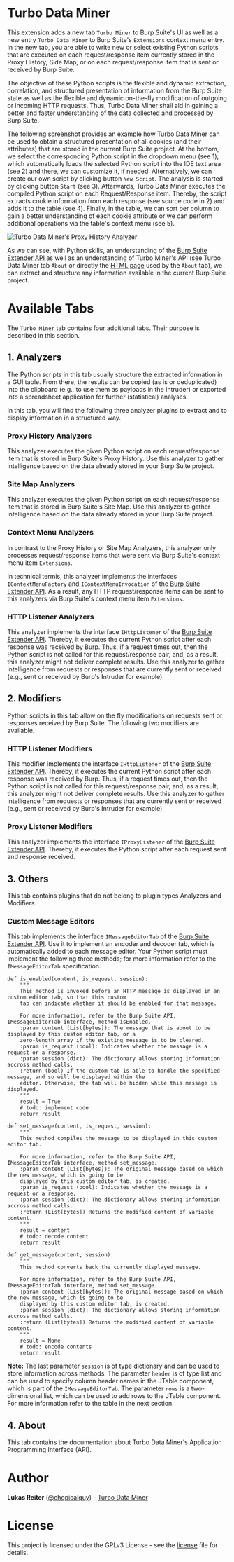 # Turbo Data Miner

This extension adds a new tab `Turbo Miner` to Burp Suite's UI as well as a new entry `Turbo Data Miner` 
to Burp Suite's `Extensions` context menu entry. In the new tab, you are able to write new or select 
existing Python scripts that are executed on each request/response item currently stored in the Proxy History, Side 
Map, or on each request/response item that is sent or received by Burp Suite.
  
The objective of these Python scripts is the flexible and dynamic extraction, correlation, and structured 
presentation of information from the Burp Suite state as well as the flexible and dynamic on-the-fly modification 
of outgoing or incoming HTTP requests. Thus, Turbo Data Miner shall aid in gaining a better and faster understanding of 
the data collected and processed by Burp Suite.

The following screenshot provides an example how Turbo Data Miner can be used to obtain a structured presentation of all 
cookies (and their attributes) that are stored in the current Burp Suite project. At the bottom, we select the 
corresponding Python script in the dropdown menu (see 1), which automatically loads the selected Python script into the 
IDE text area (see 2) and there, we can customize it, if needed. Alternatively, we can create our own script by 
clicking button `New Script`. The analysis is started by clicking button `Start` (see 3). Afterwards, Turbo Data Miner 
executes the compiled Python script on each Request/Response item. Thereby, the script extracts cookie 
information from each response (see source code in 2) and adds it to the table (see 4). Finally, in the table, we 
can sort per column to gain a better understanding of each cookie attribute or we can perform additional operations 
via the table's context menu (see 5).

![Turbo Data Miner's Proxy History Analyzer](example.png)

As we can see, with Python skills, an understanding of the 
[Burp Suite Extender API](https://portswigger.net/Burp/extender/api/index.html) as well as an understanding of Turbo 
Miner's API (see Turbo Data Miner tab `About` or directly the 
[HTML page](https://github.com/chopicalqui/TurboDataMiner/blob/master/turbodataminer/about.html) used by the `About` tab), 
we can extract and structure any information available in the current Burp Suite project.


# Available Tabs

The `Turbo Miner` tab contains four additional tabs. Their purpose is described in this section.

## 1. Analyzers

The Python scripts in this tab usually structure the extracted information in a GUI table. From there, 
the results can be copied (as is or deduplicated) into the clipboard (e.g., to use them as payloads in the Intruder) 
or exported into a spreadsheet application for further (statistical) analyses.  
  
In this tab, you will find the following three analyzer plugins to extract and to display information in a 
structured way.

### Proxy History Analyzers

This analyzer executes the given Python script on each request/response item that is stored in Burp Suite's Proxy 
History. Use this analyzer to gather intelligence based on the data already stored in your Burp Suite project.

### Site Map Analyzers

This analyzer executes the given Python script on each request/response item that is stored in Burp Suite's Site 
Map. Use this analyzer to gather intelligence based on the data already stored in your Burp Suite project.

### Context Menu Analyzers

In contrast to the Proxy History or Site Map Analyzers, this analyzer only processes request/response items that were
sent via Burp Suite's context menu item `Extensions`.

In technical termis, this analyzer implements the interfaces `IContextMenuFactory` and `IContextMenuInvocation` of the 
[Burp Suite Extender API](https://portswigger.net/Burp/extender/api/index.html). As a result, any HTTP request/response 
items can be sent to this analyzers via Burp Suite's context menu item `Extensions`.

### HTTP Listener Analyzers

This analyzer implements the interface `IHttpListener` of the 
[Burp Suite Extender API](https://portswigger.net/Burp/extender/api/index.html). Thereby, it executes the current 
Python script after each response was received by Burp. Thus, if a request times out, then the Python script is not 
called for this request/response pair, and, as a result, this analyzer might not deliver complete results. Use this 
analyzer to gather intelligence from requests or responses that are currently sent or received (e.g., sent or 
received by Burp's Intruder for example).

## 2. Modifiers

Python scripts in this tab allow on the fly modifications on requests sent or responses received by Burp Suite. The 
following two modifiers are available.

### HTTP Listener Modifiers

This modifier implements the interface `IHttpListener` of the 
[Burp Suite Extender API](https://portswigger.net/Burp/extender/api/index.html). Thereby, it executes the current 
Python script after each response was received by Burp. Thus, if a request times out, then the Python script is not 
called for this request/response pair, and, as a result, this analyzer might not deliver complete results. Use this 
analyzer to gather intelligence from requests or responses that are currently sent or received (e.g., sent or 
received by Burp's Intruder for example).

### Proxy Listener Modifiers

This analyzer implements the interface `IProxyListener` of the 
[Burp Suite Extender API](https://portswigger.net/Burp/extender/api/index.html). Thereby, it executes the Python 
script after each request sent and response received.

## 3. Others

This tab contains plugins that do not belong to plugin types Analyzers and Modifiers.

### Custom Message Editors

This tab implements the interface `IMessageEditorTab` of the 
[Burp Suite Extender API](https://portswigger.net/Burp/extender/api/index.html). Use it to implement an encoder 
and decoder tab, which is automatically added to each message editor. Your Python script must implement the following 
three methods; for more information refer to the `IMessageEditorTab` specification.

    def is_enabled(content, is_request, session):
        """
        This method is invoked before an HTTP message is displayed in an custom editor tab, so that this custom 
        tab can indicate whether it should be enabled for that message.
        
        For more information, refer to the Burp Suite API, IMessageEditorTab interface, method isEnabled.
        :param content (List[bytes]): The message that is about to be displayed by this custom editor tab, or a 
        zero-length array if the existing message is to be cleared.
        :param is_request (bool): Indicates whether the message is a request or a response.
        :param session (dict): The dictionary allows storing information accross method calls.
        :return (bool) If the custom tab is able to handle the specified message, and so will be displayed within the 
        editor. Otherwise, the tab will be hidden while this message is displayed.
	    """
        result = True
        # todo: implement code
        return result
    
    def set_message(content, is_request, session):
        """
        This method compiles the message to be displayed in this custom editor tab.
        
        For more information, refer to the Burp Suite API, IMessageEditorTab interface, method set_message.
        :param content (List[bytes]): The original message based on which the new message, which is going to be 
        displayed by this custom editor tab, is created.
        :param is_request (bool): Indicates whether the message is a request or a response.
        :param session (dict): The dictionary allows storing information accross method calls.
        :return (List[bytes]) Returns the modified content of variable content.
        """
        result = content
        # todo: decode content
        return result
    
    def get_message(content, session):
        """
        This method converts back the currently displayed message.
        
        For more information, refer to the Burp Suite API, IMessageEditorTab interface, method set_message.
        :param content (List[bytes]): The original message based on which the new message, which is going to be 
        displayed by this custom editor tab, is created.
        :param session (dict): The dictionary allows storing information accross method calls.
        :return (List[bytes]) Returns the modified content of variable content.
        """
        result = None
        # todo: encode contents
        return result

**Note:** The last parameter `session` is of type dictionary and can be used to store information across methods. 
The parameter `header` is of type list and can be used to specify column header names in the JTable component, 
which is part of the `IMessageEditorTab`. The parameter `rows` is a two-dimensional list, which can be used to add 
rows to the JTable component. For more information refer to the table in the next section.

## 4. About

This tab contains the documentation about Turbo Data Miner's Application Programming Interface (API).


# Author

**Lukas Reiter** ([@chopicalquy](https://twitter.com/chopicalquy)) - 
[Turbo Data Miner](https://github.com/chopicalqui/TurboDataMiner)

# License

This project is licensed under the GPLv3 License - see the 
[license](https://github.com/chopicalqui/TurboDataMiner/blob/master/LICENSE) file for details.